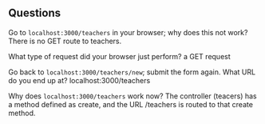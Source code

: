 ## Questions

Go to `localhost:3000/teachers` in your browser; why does this not work?
There is no GET route to teachers.

What type of request did your browser just perform?
a GET request

Go back to `localhost:3000/teachers/new`; submit the form again. What URL do you end up at?
localhost:3000/teachers

Why does `localhost:3000/teachers` work now?
The controller (teacers) has a method defined as create, and the URL /teachers is routed to that create method.